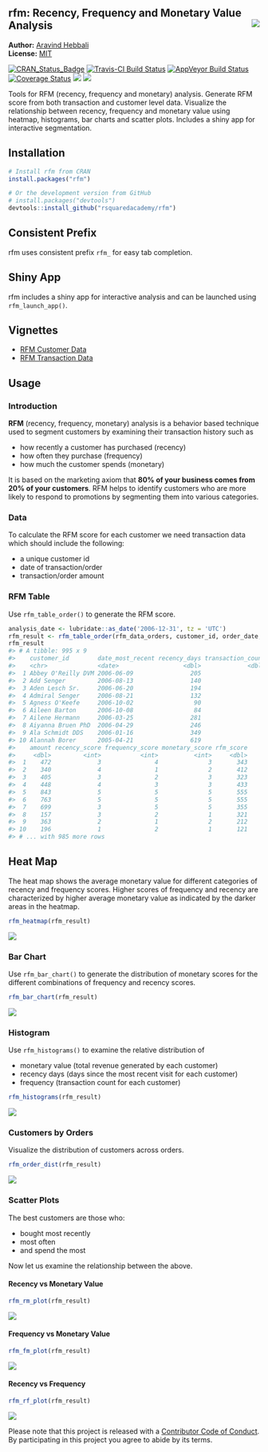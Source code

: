 
<!-- README.md is generated from README.Rmd. Please edit that file -->
rfm: Recency, Frequency and Monetary Value Analysis <img src="hex_rfm.png" align="right" />
-------------------------------------------------------------------------------------------

**Author:** [Aravind Hebbali](https://www.aravindhebbali.com)<br/> **License:** [MIT](https://opensource.org/licenses/MIT)

[![CRAN\_Status\_Badge](http://www.r-pkg.org/badges/version/rfm)](https://cran.r-project.org/package=rfm) [![Travis-CI Build Status](https://travis-ci.org/rsquaredacademy/rfm.svg?branch=master)](https://travis-ci.org/rsquaredacademy/rfm) [![AppVeyor Build Status](https://ci.appveyor.com/api/projects/status/github/rsquaredacademy/rfm?branch=master&svg=true)](https://ci.appveyor.com/project/rsquaredacademy/rfm) [![Coverage Status](https://img.shields.io/codecov/c/github/rsquaredacademy/rfm/master.svg)](https://codecov.io/github/rsquaredacademy/rfm?branch=master) [![](https://cranlogs.r-pkg.org/badges/grand-total/rfm)](https://cran.r-project.org/package=rfm) ![](https://img.shields.io/badge/lifecycle-maturing-blue.svg)

Tools for RFM (recency, frequency and monetary) analysis. Generate RFM score from both transaction and customer level data. Visualize the relationship between recency, frequency and monetary value using heatmap, histograms, bar charts and scatter plots. Includes a shiny app for interactive segmentation.

Installation
------------

``` r
# Install rfm from CRAN
install.packages("rfm")

# Or the development version from GitHub
# install.packages("devtools")
devtools::install_github("rsquaredacademy/rfm")
```

Consistent Prefix
-----------------

rfm uses consistent prefix `rfm_` for easy tab completion.

Shiny App
---------

rfm includes a shiny app for interactive analysis and can be launched using `rfm_launch_app()`.

Vignettes
---------

-   [RFM Customer Data](https://rfm.rsquaredacademy.com/articles/rfm-customer-level-data.html)
-   [RFM Transaction Data](https://rfm.rsquaredacademy.com/articles/rfm-transaction-level-data.html)

Usage
-----

### Introduction

**RFM** (recency, frequency, monetary) analysis is a behavior based technique used to segment customers by examining their transaction history such as

-   how recently a customer has purchased (recency)
-   how often they purchase (frequency)
-   how much the customer spends (monetary)

It is based on the marketing axiom that **80% of your business comes from 20% of your customers**. RFM helps to identify customers who are more likely to respond to promotions by segmenting them into various categories.

### Data

To calculate the RFM score for each customer we need transaction data which should include the following:

-   a unique customer id
-   date of transaction/order
-   transaction/order amount

### RFM Table

Use `rfm_table_order()` to generate the RFM score.

``` r
analysis_date <- lubridate::as_date('2006-12-31', tz = 'UTC')
rfm_result <- rfm_table_order(rfm_data_orders, customer_id, order_date, revenue, analysis_date)
rfm_result
#> # A tibble: 995 x 9
#>    customer_id        date_most_recent recency_days transaction_count
#>    <chr>              <date>                  <dbl>             <dbl>
#>  1 Abbey O'Reilly DVM 2006-06-09                205                 6
#>  2 Add Senger         2006-08-13                140                 3
#>  3 Aden Lesch Sr.     2006-06-20                194                 4
#>  4 Admiral Senger     2006-08-21                132                 5
#>  5 Agness O'Keefe     2006-10-02                 90                 9
#>  6 Aileen Barton      2006-10-08                 84                 9
#>  7 Ailene Hermann     2006-03-25                281                 8
#>  8 Aiyanna Bruen PhD  2006-04-29                246                 4
#>  9 Ala Schmidt DDS    2006-01-16                349                 3
#> 10 Alannah Borer      2005-04-21                619                 4
#>    amount recency_score frequency_score monetary_score rfm_score
#>     <dbl>         <int>           <int>          <int>     <dbl>
#>  1    472             3               4              3       343
#>  2    340             4               1              2       412
#>  3    405             3               2              3       323
#>  4    448             4               3              3       433
#>  5    843             5               5              5       555
#>  6    763             5               5              5       555
#>  7    699             3               5              5       355
#>  8    157             3               2              1       321
#>  9    363             2               1              2       212
#> 10    196             1               2              1       121
#> # ... with 985 more rows
```

Heat Map
--------

The heat map shows the average monetary value for different categories of recency and frequency scores. Higher scores of frequency and recency are characterized by higher average monetary value as indicated by the darker areas in the heatmap.

``` r
rfm_heatmap(rfm_result)
```

<img src="tools/README-heatmap-1.png" style="display: block; margin: auto;" />

### Bar Chart

Use `rfm_bar_chart()` to generate the distribution of monetary scores for the different combinations of frequency and recency scores.

``` r
rfm_bar_chart(rfm_result)
```

<img src="tools/README-barchart-1.png" style="display: block; margin: auto;" />

### Histogram

Use `rfm_histograms()` to examine the relative distribution of

-   monetary value (total revenue generated by each customer)
-   recency days (days since the most recent visit for each customer)
-   frequency (transaction count for each customer)

``` r
rfm_histograms(rfm_result)
```

<img src="tools/README-rfmhist-1.png" style="display: block; margin: auto;" />

### Customers by Orders

Visualize the distribution of customers across orders.

``` r
rfm_order_dist(rfm_result)
```

<img src="tools/README-rfmorders-1.png" style="display: block; margin: auto;" />

### Scatter Plots

The best customers are those who:

-   bought most recently
-   most often
-   and spend the most

Now let us examine the relationship between the above.

#### Recency vs Monetary Value

``` r
rfm_rm_plot(rfm_result)
```

<img src="tools/README-mr-1.png" style="display: block; margin: auto;" />

#### Frequency vs Monetary Value

``` r
rfm_fm_plot(rfm_result)
```

<img src="tools/README-fm-1.png" style="display: block; margin: auto;" />

#### Recency vs Frequency

``` r
rfm_rf_plot(rfm_result)
```

<img src="tools/README-fr-1.png" style="display: block; margin: auto;" />

Please note that this project is released with a [Contributor Code of Conduct](CONDUCT.md). By participating in this project you agree to abide by its terms.
